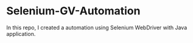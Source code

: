 # Selenium-GV-Automation
In this repo, I created a automation using Selenium WebDriver with Java application. 
